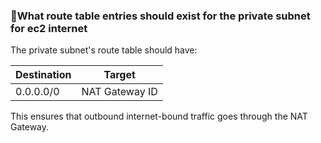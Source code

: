 ### 🔹What route table entries should exist for the private subnet for ec2 internet

The private subnet's route table should have:

| Destination | Target          |
|-------------|------------------|
| 0.0.0.0/0   | NAT Gateway ID   |

This ensures that outbound internet-bound traffic goes through the NAT Gateway.
